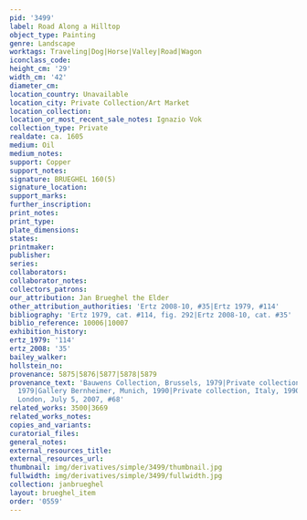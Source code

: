 ```yaml
---
pid: '3499'
label: Road Along a Hilltop
object_type: Painting
genre: Landscape
worktags: Traveling|Dog|Horse|Valley|Road|Wagon
iconclass_code:
height_cm: '29'
width_cm: '42'
diameter_cm:
location_country: Unavailable
location_city: Private Collection/Art Market
location_collection:
location_or_most_recent_sale_notes: Ignazio Vok
collection_type: Private
realdate: ca. 1605
medium: Oil
medium_notes:
support: Copper
support_notes:
signature: BRUEGHEL 160(5)
signature_location:
support_marks:
further_inscription:
print_notes:
print_type:
plate_dimensions:
states:
printmaker:
publisher:
series:
collaborators:
collaborator_notes:
collectors_patrons:
our_attribution: Jan Brueghel the Elder
other_attribution_authorities: 'Ertz 2008-10, #35|Ertz 1979, #114'
bibliography: 'Ertz 1979, cat. #114, fig. 292|Ertz 2008-10, cat. #35'
biblio_reference: 10006|10007
exhibition_history:
ertz_1979: '114'
ertz_2008: '35'
bailey_walker:
hollstein_no:
provenance: 5875|5876|5877|5878|5879
provenance_text: 'Bauwens Collection, Brussels, 1979|Private collection, Belgium,
  1979|Gallery Bernheimer, Munich, 1990|Private collection, Italy, 1990|Christie''s,
  London, July 5, 2007, #68'
related_works: 3500|3669
related_works_notes:
copies_and_variants:
curatorial_files:
general_notes:
external_resources_title:
external_resources_url:
thumbnail: img/derivatives/simple/3499/thumbnail.jpg
fullwidth: img/derivatives/simple/3499/fullwidth.jpg
collection: janbrueghel
layout: brueghel_item
order: '0559'
---
```

